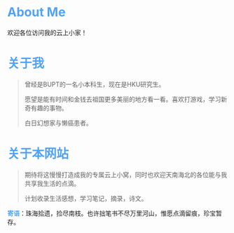 # <font color="#53a3f2">About Me</font>

欢迎各位访问我的云上小家！  
# <font color="#53a3f2">关于我</font>

>曾经是BUPT的一名小本科生，现在是HKU研究生。  
>
>愿望是能有时间和金钱去祖国更多美丽的地方看一看。喜欢打游戏，学习新奇有趣的事物。  
>
>白日幻想家与懒癌患者。  

# <font color="#53a3f2">关于本网站</font>
>期待将这慢慢打造成我的专属云上小窝，同时也欢迎天南海北的各位能与我共享我生活的点滴。
>
>计划收录生活感想，学习笔记，摘录，诗文。  

**<font color="#53a3f2">寄语</font>**：珠海拾遗，捡尽南枝。也许拙笔书不尽万里河山，惟愿点滴留痕，珍宝暂存。
